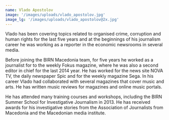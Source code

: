 ```yaml
---
name: Vlado Apostolov
image: '/images/uploads/vlado_apostolov.jpg'
image_lg: '/images/uploads/vlado_apostolov@2x.jpg'
---
```


Vlado has been covering topics related to organised crime, corruption and human rights for the last five years and at the beginnings of his journalism career he was working as a reporter in the economic newsrooms in several media.

Before joining the BIRN Macedonia team, for five years he worked as a journalist for to the weekly Fokus magazine, where he was also a second editor in chief for the last 2014 year. He has worked for the news site NOVA TV, the daily newspaper Spic and for the weekly magazine Sega. In his career Vlado had collaborated with several magazines that cover music and arts. He has written music reviews for magazines and online music portals.

He has attended many training courses and workshops, including the BIRN Summer School for Investigative Journalism in 2013. He has received awards for his investigative stories from the Association of Journalists from Macedonia and the Macedonian media institute.